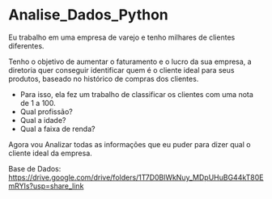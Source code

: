 # Analise_Dados_Python


Eu trabalho em uma empresa de varejo e tenho milhares de clientes diferentes.

Tenho o objetivo de aumentar o faturamento e o lucro da sua empresa, a diretoria quer conseguir identificar quem é o cliente ideal para seus produtos, baseado no histórico de compras dos clientes.

- Para isso, ela fez um trabalho de classificar os clientes com uma nota de 1 a 100.
- Qual profissão? 
- Qual a idade? 
- Qual a faixa de renda? 

Agora vou Analizar todas as informações que eu puder para dizer qual o cliente ideal da empresa.

Base de Dados: https://drive.google.com/drive/folders/1T7D0BlWkNuy_MDpUHuBG44kT80EmRYIs?usp=share_link
